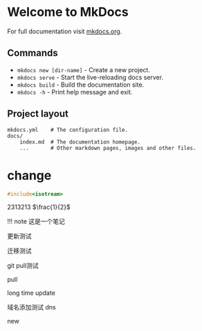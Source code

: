# Welcome to MkDocs

For full documentation visit [mkdocs.org](https://www.mkdocs.org).

## Commands

* `mkdocs new [dir-name]` - Create a new project.
* `mkdocs serve` - Start the live-reloading docs server.
* `mkdocs build` - Build the documentation site.
* `mkdocs -h` - Print help message and exit.

## Project layout

    mkdocs.yml    # The configuration file.
    docs/
        index.md  # The documentation homepage.
        ...       # Other markdown pages, images and other files.

# change

```c++
#include<isotream>
```

$2313213$
$\frac{1}{2}$

!!! note
    这是一个笔记

更新测试

迁移测试

git pull测试

pull

long time update

域名添加测试 dns

new